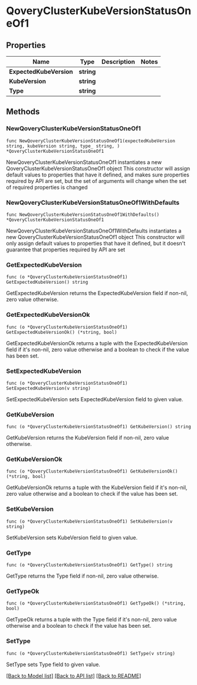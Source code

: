 # QoveryClusterKubeVersionStatusOneOf1

## Properties

Name | Type | Description | Notes
------------ | ------------- | ------------- | -------------
**ExpectedKubeVersion** | **string** |  | 
**KubeVersion** | **string** |  | 
**Type** | **string** |  | 

## Methods

### NewQoveryClusterKubeVersionStatusOneOf1

`func NewQoveryClusterKubeVersionStatusOneOf1(expectedKubeVersion string, kubeVersion string, type_ string, ) *QoveryClusterKubeVersionStatusOneOf1`

NewQoveryClusterKubeVersionStatusOneOf1 instantiates a new QoveryClusterKubeVersionStatusOneOf1 object
This constructor will assign default values to properties that have it defined,
and makes sure properties required by API are set, but the set of arguments
will change when the set of required properties is changed

### NewQoveryClusterKubeVersionStatusOneOf1WithDefaults

`func NewQoveryClusterKubeVersionStatusOneOf1WithDefaults() *QoveryClusterKubeVersionStatusOneOf1`

NewQoveryClusterKubeVersionStatusOneOf1WithDefaults instantiates a new QoveryClusterKubeVersionStatusOneOf1 object
This constructor will only assign default values to properties that have it defined,
but it doesn't guarantee that properties required by API are set

### GetExpectedKubeVersion

`func (o *QoveryClusterKubeVersionStatusOneOf1) GetExpectedKubeVersion() string`

GetExpectedKubeVersion returns the ExpectedKubeVersion field if non-nil, zero value otherwise.

### GetExpectedKubeVersionOk

`func (o *QoveryClusterKubeVersionStatusOneOf1) GetExpectedKubeVersionOk() (*string, bool)`

GetExpectedKubeVersionOk returns a tuple with the ExpectedKubeVersion field if it's non-nil, zero value otherwise
and a boolean to check if the value has been set.

### SetExpectedKubeVersion

`func (o *QoveryClusterKubeVersionStatusOneOf1) SetExpectedKubeVersion(v string)`

SetExpectedKubeVersion sets ExpectedKubeVersion field to given value.


### GetKubeVersion

`func (o *QoveryClusterKubeVersionStatusOneOf1) GetKubeVersion() string`

GetKubeVersion returns the KubeVersion field if non-nil, zero value otherwise.

### GetKubeVersionOk

`func (o *QoveryClusterKubeVersionStatusOneOf1) GetKubeVersionOk() (*string, bool)`

GetKubeVersionOk returns a tuple with the KubeVersion field if it's non-nil, zero value otherwise
and a boolean to check if the value has been set.

### SetKubeVersion

`func (o *QoveryClusterKubeVersionStatusOneOf1) SetKubeVersion(v string)`

SetKubeVersion sets KubeVersion field to given value.


### GetType

`func (o *QoveryClusterKubeVersionStatusOneOf1) GetType() string`

GetType returns the Type field if non-nil, zero value otherwise.

### GetTypeOk

`func (o *QoveryClusterKubeVersionStatusOneOf1) GetTypeOk() (*string, bool)`

GetTypeOk returns a tuple with the Type field if it's non-nil, zero value otherwise
and a boolean to check if the value has been set.

### SetType

`func (o *QoveryClusterKubeVersionStatusOneOf1) SetType(v string)`

SetType sets Type field to given value.



[[Back to Model list]](../README.md#documentation-for-models) [[Back to API list]](../README.md#documentation-for-api-endpoints) [[Back to README]](../README.md)


